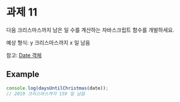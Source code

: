 # 과제 11
다음 크리스마스까지 남은 일 수를 계산하는 자바스크립트 함수를 개발하세요. 

예상 형식:
y 크리스마스까지 x 일 남음

참고:
[Date 객체](https://developer.mozilla.org/ko/docs/Web/JavaScript/Reference/Global_Objects/Date)

## Example

```javascript
console.log(daysUntilChristmas(date));
// 2019 크리스마스까지 159 일 남음
```
